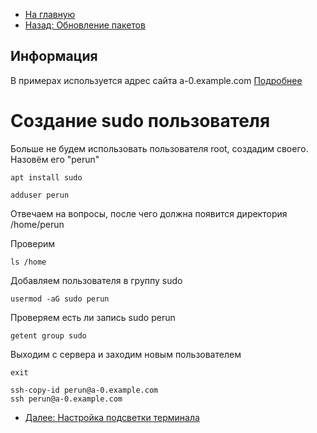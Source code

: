 * [На главную](README.md)
* [Назад: Обновление пакетов](update.md)

## Информация
В примерах используется адрес сайта a-0.example.com [Подробнее](hostname.md)

# Создание sudo пользователя
Больше не будем использовать пользователя root, создадим своего. Назовём его "perun"

```
apt install sudo
```

```
adduser perun
```
Отвечаем на вопросы, после чего должна появится директория /home/perun

Проверим
```
ls /home
```

Добавляем пользователя в группу sudo
```
usermod -aG sudo perun
```

Проверяем есть ли запись sudo perun
```
getent group sudo
```

Выходим с сервера и заходим новым пользователем
```
exit
```

```
ssh-copy-id perun@a-0.example.com
ssh perun@a-0.example.com
```

* [Далее: Настройка подсветки терминала](bashrc.md)